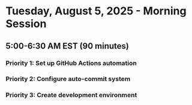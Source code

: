 # Tuesday, August 5, 2025 - Morning Session
## 5:00-6:30 AM EST (90 minutes)
### Priority 1: Set up GitHub Actions automation
### Priority 2: Configure auto-commit system
### Priority 3: Create development environment

